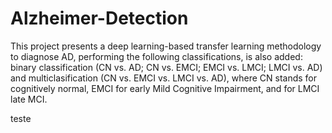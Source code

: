 # Alzheimer-Detection

This project presents a deep learning-based transfer learning methodology to diagnose AD, performing the following classifications, is also added: binary classification (CN vs. AD; CN vs. EMCI; EMCI vs. LMCI; LMCI vs. AD) and multiclasification (CN vs. EMCI vs. LMCI vs. AD), where CN stands for cognitively normal, EMCI for early Mild Cognitive Impairment, and for LMCI late MCI.

teste
